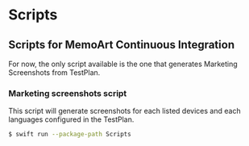 # Scripts
## Scripts for MemoArt Continuous Integration

For now, the only script available is the one that generates Marketing Screenshots from TestPlan.

### Marketing screenshots script

This script will generate screenshots for each listed devices and each languages configured in the TestPlan.

```bash
$ swift run --package-path Scripts
```
